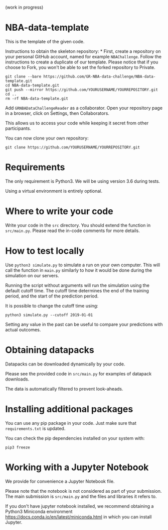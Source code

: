 (work in progress)

# NBA-data-template

This is the template of the given code.

Instructions to obtain the skeleton repository:
* 
First, create a repository on your personal GitHub account, named for example `NBAChallenge`.
Follow the instructions to create a duplicate of our template.
Please notice that if you choose to Fork, you won't be able to set the forked repository to Private.
```
git clone --bare https://github.com/GR-NBA-data-challenge/NBA-data-template.git
cd NBA-data-template.git
git push --mirror https://github.com/YOURUSERNAME/YOURREPOSITORY.git
cd ..
rm -rf NBA-data-template.git
```
Add `GRNBADataChallengeReader` as a collaborator. Open your repository page in a browser, click on Settings, then Collaborators.

This allows us to access your code while keeping it secret from other participants.

You can now clone your own repository:
```
git clone https://github.com/YOURUSERNAME/YOURREPOSITORY.git
```

# Requirements

The only requirement is Python3. We will be using version 3.6 during tests.

Using a virtual environment is entirely optional.

# Where to write your code

Write your code in the `src` directory. You should extend the function in `src/main.py`. Please read the in-code comments for more details.

# How to test locally

Use `python3 simulate.py` to simulate a run on your own computer. This will call the function in `main.py` similarly to how it would be done during the simulation on our servers.

Running the script without arguments will run the simulation using the default cutoff time. The cutoff time determines the end of the training period, and the start of the prediction period.

It is possible to change the cutoff time using:

```
python3 simulate.py --cutoff 2019-01-01
```

Setting any value in the past can be useful to compare your predictions with actual outcomes.

# Obtaining datapacks

Datapacks can be downloaded dynamically by your code.

Please see the provided code in `src/main.py` for examples of datapack downloads.

The data is automatically filtered to prevent look-aheads.

# Installing additional packages

You can use any pip package in your code. Just make sure that `requirements.txt` is updated.

You can check the pip dependencies installed on your system with:

```
pip3 freeze
```

# Working with a Jupyter Notebook

We provide for convenience a Jupyter Notebook file.

Please note that the notebook is not considered as part of your submission. The main submission is `src/main.py` and the files and libraries it refers to.

If you don't have jupyter notebook installed, we recommend obtaining a Python3 Miniconda environment https://docs.conda.io/en/latest/miniconda.html in which you can install Jupyter.